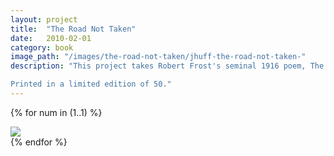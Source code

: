 ```yaml
---
layout: project
title:  "The Road Not Taken"
date:   2010-02-01
category: book
image_path: "/images/the-road-not-taken/jhuff-the-road-not-taken-"
description: "This project takes Robert Frost's seminal 1916 poem, The Road Not Taken, and recodes it five times through Google's autocomplete search function. As technology automates suggestions and routes data algorithmically, our decisions about the information we navigate to becomes increasingly important. 

Printed in a limited edition of 50."
---
```


{% for num in (1..1) %}
<div>
    <img class="mb3" src="{{ page.image_path }}{{ num }}.jpg" />
</div>
{% endfor %}

